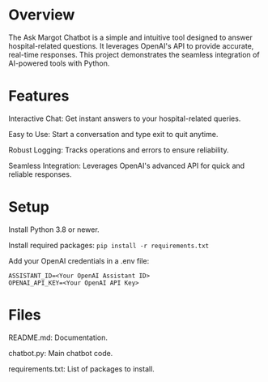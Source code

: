 # Overview

The Ask Margot Chatbot is a simple and intuitive tool designed to answer hospital-related questions. It leverages OpenAI's API to provide accurate, real-time responses. This project demonstrates the seamless integration of AI-powered tools with Python.

# Features

Interactive Chat: Get instant answers to your hospital-related queries.

Easy to Use: Start a conversation and type exit to quit anytime.

Robust Logging: Tracks operations and errors to ensure reliability.

Seamless Integration: Leverages OpenAI's advanced API for quick and reliable responses.

# Setup

Install Python 3.8 or newer.

Install required packages:
`pip install -r requirements.txt`

Add your OpenAI credentials in a .env file:
```
ASSISTANT_ID=<Your OpenAI Assistant ID>
OPENAI_API_KEY=<Your OpenAI API Key>
```

# Files

README.md: Documentation.

chatbot.py: Main chatbot code.

requirements.txt: List of packages to install.
